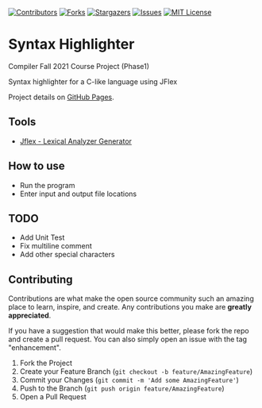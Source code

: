 [![Contributors][contributors-shield]][contributors-url]
[![Forks][forks-shield]][forks-url]
[![Stargazers][stars-shield]][stars-url]
[![Issues][issues-shield]][issues-url]
[![MIT License][license-shield]][license-url]

# Syntax Highlighter
Compiler Fall 2021 Course Project (Phase1)

Syntax highlighter for a C-like language using JFlex

Project details on [GitHub Pages](https://aidaaminian.github.io/Syntax-Highlighter/).

## Tools
- [Jflex -  Lexical Analyzer Generator](https://www.jflex.de/)

## How to use
- Run the program 
- Enter input and output file locations

## TODO
- Add Unit Test
- Fix multiline comment 
- Add other special characters

## Contributing 

Contributions are what make the open source community such an amazing place to learn, inspire, and create. Any contributions you make are **greatly appreciated**.

If you have a suggestion that would make this better, please fork the repo and create a pull request. You can also simply open an issue with the tag "enhancement".

1. Fork the Project
2. Create your Feature Branch (`git checkout -b feature/AmazingFeature`)
3. Commit your Changes (`git commit -m 'Add some AmazingFeature'`)
4. Push to the Branch (`git push origin feature/AmazingFeature`)
5. Open a Pull Request

[contributors-shield]: https://img.shields.io/github/contributors/aidaaminian/Syntax-Highlighter.svg?style=for-the-badge
[contributors-url]: https://github.com/aidaaminian/Syntax-Highlighter/graphs/contributors
[forks-shield]: https://img.shields.io/github/forks/aidaaminian/Syntax-Highlighter.svg?style=for-the-badge
[forks-url]: https://github.com/aidaaminian/Syntax-Highlighter/network/members
[stars-shield]: https://img.shields.io/github/stars/aidaaminian/Syntax-Highlighter.svg?style=for-the-badge
[stars-url]: https://github.com/aidaaminian/Syntax-Highlighter/stargazers
[issues-shield]: https://img.shields.io/github/issues/aidaaminian/Syntax-Highlighter.svg?style=for-the-badge
[issues-url]: https://github.com/aidaaminian/Syntax-Highlighter/issues
[license-shield]: https://img.shields.io/github/license/aidaaminian/Syntax-Highlighter.svg?style=for-the-badge
[license-url]: https://github.com/aidaaminian/Syntax-Highlighter/blob/master/LICENSE.txt